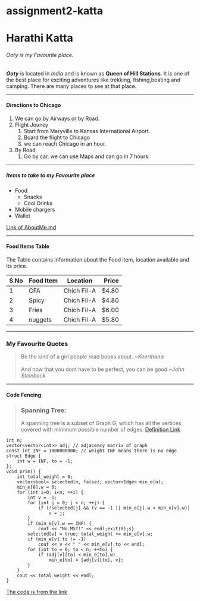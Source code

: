 # assignment2-katta

# Harathi Katta
###### Ooty is my Favourite place.

***Ooty*** is located in *India* and is known as **Queen of Hill Stations**. It is one of the best place for exciting adventures like trekking, fishing,boating and camping. There are many places to see at that place.

---
#### Directions to Chicago
1. We can go by Airways or by Road.
2. Flight Jouney
    1. Start from Maryville to Kansas International Airport.
    2. Board the flight to Chicago
    3. we can reach Chicago in an hour.
3. By Road
    1. Go by car, we can use Maps and can go in 7 hours.
---
##### Items to take to my Favourite place
* Food
    * Snacks
    * Cool Drinks
* Mobile chargers
* Wallet

[Link of AboutMe.md](https://github.com/Harathikatta/assignment2-katta/blob/main/AboutMe.md)

---
#### Food Items Table

The Table contains information about the Food item, location available and its price. 

| S.No | Food Item | Location | Price |
| --- | --- | --- | ---: |
| 1 | CFA | Chich Fil-A | $4.80 |
| 2 | Spicy | Chich Fil-A | $4.80 |
| 3 | Fries | Chich Fil-A | $6.00 |
| 4 | nuggets | Chich Fil-A | $5.80 |

---
### My Favourite Quotes
>Be the kind of a girl people read books about. *~Keerthana*<br>     
>And now that you dont have to be perfect, you can be good.*~John Steinbeck*

---
#### Code Fencing
> ### Spanning Tree: <br>
> A spanning tree is a subset of Graph G, which has all the vertices covered with minimum possible number of edges.
[Definition Link](https://www.tutorialspoint.com/data_structures_algorithms/spanning_tree.htm)
```
int n;
vector<vector<int>> adj; // adjacency matrix of graph
const int INF = 1000000000; // weight INF means there is no edge
struct Edge {
    int w = INF, to = -1;
};
void prim() {
    int total_weight = 0;
    vector<bool> selected(n, false); vector<Edge> min_e(n);
    min_e[0].w = 0;
    for (int i=0; i<n; ++i) {
        int v = -1;
        for (int j = 0; j < n; ++j) {
            if (!selected[j] && (v == -1 || min_e[j].w < min_e[v].w))
                v = j;
        }
        if (min_e[v].w == INF) {
            cout << "No MST!" << endl;exit(0);s}
        selected[v] = true; total_weight += min_e[v].w;
        if (min_e[v].to != -1)
            cout << v << " " << min_e[v].to << endl;
        for (int to = 0; to < n; ++to) {
            if (adj[v][to] < min_e[to].w)
                min_e[to] = {adj[v][to], v};
        }
    }
    cout << total_weight << endl;
}
```
[The code is from the link](https://cp-algorithms.com/graph/mst_prim.html)




